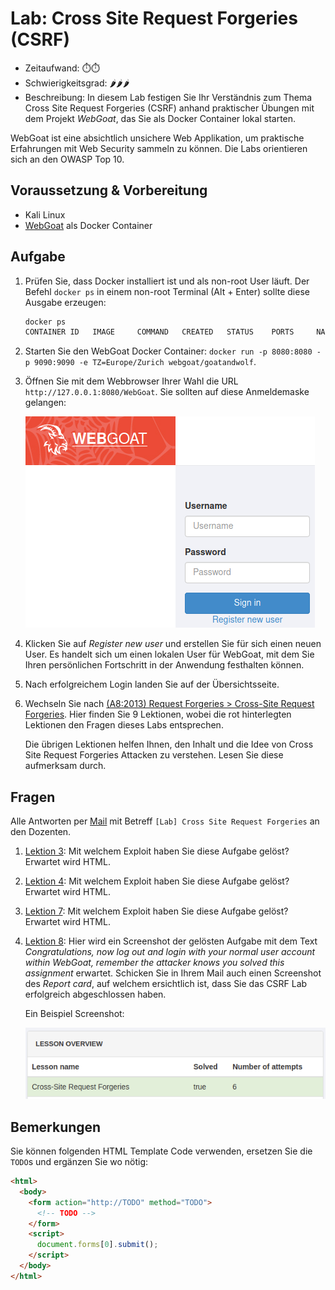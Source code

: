 # Lab: Cross Site Request Forgeries (CSRF)

-   Zeitaufwand:        ⏱️⏱️
-   Schwierigkeitsgrad: 🌶🌶🌶️
-   Beschreibung: In diesem Lab festigen Sie Ihr Verständnis zum Thema Cross Site Request Forgeries (CSRF) anhand praktischer Übungen mit dem Projekt _WebGoat_, das Sie als Docker Container lokal starten.

WebGoat ist eine absichtlich unsichere Web Applikation, um praktische Erfahrungen mit Web Security sammeln zu können. Die Labs orientieren sich an den OWASP Top 10.

## Voraussetzung & Vorbereitung

-   Kali Linux
-   [WebGoat](https://github.com/WebGoat/WebGoat) als Docker Container

## Aufgabe

1.  Prüfen Sie, dass Docker installiert ist und als non-root User läuft. Der Befehl `docker ps` in einem non-root Terminal (Alt + Enter) sollte diese Ausgabe erzeugen:

    ```bash
    docker ps
    CONTAINER ID   IMAGE     COMMAND   CREATED   STATUS    PORTS     NAMES
    ```

2.  Starten Sie den WebGoat Docker Container: `docker run -p 8080:8080 -p 9090:9090 -e TZ=Europe/Zurich webgoat/goatandwolf`.

3.  Öffnen Sie mit dem Webbrowser Ihrer Wahl die URL `http://127.0.0.1:8080/WebGoat`. Sie sollten auf diese Anmeldemaske gelangen:

    ![WebGoat Loginpage](img/webgoat-login-page.png)

4.  Klicken Sie auf _Register new user_ und erstellen Sie für sich einen neuen User. Es handelt sich um einen lokalen User für WebGoat, mit dem Sie Ihren persönlichen Fortschritt in der Anwendung festhalten können.

5.  Nach erfolgreichem Login landen Sie auf der Übersichtsseite.

6.  Wechseln Sie nach [(A8:2013) Request Forgeries > Cross-Site Request Forgeries](http://127.0.0.1:8080/WebGoat/start.mvc#lesson/CSRF.lesson). Hier finden Sie 9 Lektionen, wobei die rot hinterlegten Lektionen den Fragen dieses Labs entsprechen.

    Die übrigen Lektionen helfen Ihnen, den Inhalt und die Idee von Cross Site Request Forgeries Attacken zu verstehen. Lesen Sie diese aufmerksam durch.

## Fragen

Alle Antworten per [Mail](mailto:pascal.knecht@juventus.schule?subject=[Lab]%20Cross%20Site%20Request%20Forgeries) mit Betreff `[Lab] Cross Site Request Forgeries` an den Dozenten.

1.  [Lektion 3](http://127.0.0.1:8080/WebGoat/start.mvc#lesson/CSRF.lesson/2): Mit welchem Exploit haben Sie diese Aufgabe gelöst? Erwartet wird HTML.

2.  [Lektion 4](http://127.0.0.1:8080/WebGoat/start.mvc#lesson/CSRF.lesson/3): Mit welchem Exploit haben Sie diese Aufgabe gelöst? Erwartet wird HTML.

3.  [Lektion 7](http://127.0.0.1:8080/WebGoat/start.mvc#lesson/CSRF.lesson/6): Mit welchem Exploit haben Sie diese Aufgabe gelöst? Erwartet wird HTML.

4.  [Lektion 8](http://127.0.0.1:8080/WebGoat/start.mvc#lesson/CSRF.lesson/7): Hier wird ein Screenshot der gelösten Aufgabe mit dem Text _Congratulations, now log out and login with your normal user account within WebGoat, remember the attacker knows you solved this assignment_ erwartet. Schicken Sie in Ihrem Mail auch einen Screenshot des _Report card_, auf welchem ersichtlich ist, dass Sie das CSRF Lab erfolgreich abgeschlossen haben.

    Ein Beispiel Screenshot:

    ![sha256sum webgoat-csrf-solved.png 8d7a5d824e9cc737f2be085a5a06f19e9f54f6e066727afcad434760320058bb](img/webgoat-csrf-solved.png)

## Bemerkungen

Sie können folgenden HTML Template Code verwenden, ersetzen Sie die `TODO`s und ergänzen Sie wo nötig:

```html
<html>
  <body>
    <form action="http://TODO" method="TODO">
      <!-- TODO -->
    </form>
    <script>
      document.forms[0].submit();
    </script>
  </body>
</html>
```
